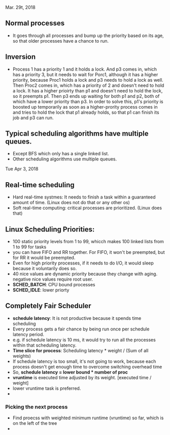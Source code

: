 Mar. 29t, 2018
## Normal processes
* It goes through all processes and bump up the priority based on its age, so that older processes have a chance to run. 

## Inversion
* Process 1 has a priority 1 and it holds a lock. And p3 comes in, which has a priority 3, but it needs to wait for Porc1, although it has a higher priority, because Proc1 holds a lock and p3 needs to hold a lock as well. Then Proc2 comes in, which has a priority of 2 and doesn't need to hold a lock. It has a higher prioirty than p1 and doesn't need to hold the lock, so it preempts p1. Then p3 ends up waiting for both p1 and p2, both of which have a lower priority than p3. In order to solve this, p1's priority is boosted up temporarily as soon as a higher-prority process comes in and tries to hold the lock that p1 already holds, so that p1 can finish its job and p3 can run.

## Typical scheduling algorithms have multiple queues. 
* Except BFS which only has a single linked list.
* Other scheduling algorithms use multiple queues. 


Tue Apr 3, 2018

## Real-time scheduling
* Hard real-time systmes: It needs to finish a task within a guaranteed amount of time. (Linux does not do that or any other os)
* Soft real-time computing: critical processes are prioritized. (Linux does that)

## Linux Scheduling Priorities:
* 100 static priority levels from 1 to 99, whicch makes 100 linked lists from 1 to 99 for tasks
* you can have FIFO and RR together. For FIFO, it won't be preempted, but for RR it would be preempted. 
* Even for high priority processes, if it needs to do I/O, it would sleep because it voluntarily does so.
* 40 nice values are dynamic priority because they change with aging. negative nice values require root user. 
* **SCHED_BATCH**: CPU bound processes
* **SCHED_IDLE**: lower priorty

## Completely Fair Scheduler
* **schedule latency**: It is not productive because it spends time scheduling
* Every process gets a fair chance by being run once per schedule latency period. 
* e.g. if schedule latency is 10 ms, it would try to run all the processes within that scheduling latency. 
* **Time slice for process**: Scheduling latency * weight / (Sum of all weights)
* If schedule latency is too small, it's not going to work, because each process doesn't get enough time to overcome switching overhead time
* So, **schedule latency = lower bound * number of proc**
* **vruntime** is executed time adjusted by its weight. [executed time / weight]
* lower vruntime task is preferred. 
* 
### Picking the next process
* Find proecss with weighted minimum runtime (vruntime) so far, which is on the left of the tree
*  
